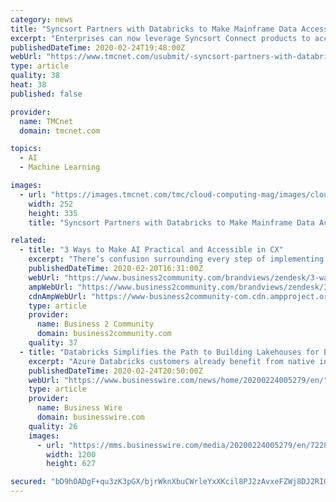 ```yaml
---
category: news
title: "Syncsort Partners with Databricks to Make Mainframe Data Accessible for Cloud Analytics, Artificial Intelligence and Machine Learning"
excerpt: "Enterprises can now leverage Syncsort Connect products to access, transform and deliver mainframe data to Delta Lake for advanced analytics, artificial intelligence (AI) and machine learning projects. Organizations rely on Databricks to process massive amounts of data in the cloud and power AI, machine learning and business insights."
publishedDateTime: 2020-02-24T19:48:00Z
webUrl: "https://www.tmcnet.com/usubmit/-syncsort-partners-with-databricks-make-mainframe-data-accessible-/2020/02/24/9102924.htm"
type: article
quality: 38
heat: 38
published: false

provider:
  name: TMCnet
  domain: tmcnet.com

topics:
  - AI
  - Machine Learning

images:
  - url: "https://images.tmcnet.com/tmc/cloud-computing-mag/images/cloud-computing-0515-cover.jpg"
    width: 252
    height: 335
    title: "Syncsort Partners with Databricks to Make Mainframe Data Accessible for Cloud Analytics, Artificial Intelligence and Machine Learning"

related:
  - title: "3 Ways to Make AI Practical and Accessible in CX"
    excerpt: "There’s confusion surrounding every step of implementing AI-powered CX, from choosing a solution and determining how it will functionally add value. Forrester surveyed CX leaders, and found that most start with revamping their digital channels, seeking technology platforms that empower both agents and consumers. Many organizations choose to ..."
    publishedDateTime: 2020-02-20T16:31:00Z
    webUrl: "https://www.business2community.com/brandviews/zendesk/3-ways-to-make-ai-practical-and-accessible-in-cx-02286527"
    ampWebUrl: "https://www.business2community.com/brandviews/zendesk/3-ways-to-make-ai-practical-and-accessible-in-cx-02286527/amp"
    cdnAmpWebUrl: "https://www-business2community-com.cdn.ampproject.org/c/s/www.business2community.com/brandviews/zendesk/3-ways-to-make-ai-practical-and-accessible-in-cx-02286527/amp"
    type: article
    provider:
      name: Business 2 Community
      domain: business2community.com
    quality: 37
  - title: "Databricks Simplifies the Path to Building Lakehouses for Business Intelligence and Machine Learning"
    excerpt: "Azure Databricks customers already benefit from native integration with Azure Data Factory to ingest data from many sources. “Databricks powers our machine learning and business intelligence across multiple business functions, from car inventory management, to price prediction and technical operations, by using hundreds of terabytes of data ..."
    publishedDateTime: 2020-02-24T20:50:00Z
    webUrl: "https://www.businesswire.com/news/home/20200224005279/en/"
    type: article
    provider:
      name: Business Wire
      domain: businesswire.com
    quality: 26
    images:
      - url: "https://mms.businesswire.com/media/20200224005279/en/722802/23/Databricks_Logo.jpg"
        width: 1200
        height: 627

secured: "bD9hOADgF+qu3zK3pGX/bjrWknXbuCWrleYxXKcil8PJ2zAvxeFZWj8DJ2RIG+cFTickYx8lfmQAZfGvXKWtgHlidVFrSxD9jrWmB3HanozKPzzjEFG2JT7qmCw0XXEJ0P+Vaxjmkb0KccgmAH359KVqGYUQs8l6bb/g+x5MckdxfepYcgHiUHjRx5VIM2yIqNTgsfnAFLNFVa9ujt/YH93OAXr6UKBjnjcrU82BzzOqa6djigI4bKYyMKqkupbv96HWBKOLn+tFzwE1H/0ZeHPdAiTe2x1sB402xBoL3k975KwUWaeUf56a/wUAe6Ru;fWwjLiTuV+2s6ZShtPGpcA=="
---
```


